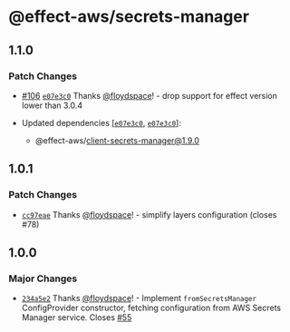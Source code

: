# @effect-aws/secrets-manager

## 1.1.0

### Patch Changes

- [#106](https://github.com/floydspace/effect-aws/pull/106) [`e07e3c0`](https://github.com/floydspace/effect-aws/commit/e07e3c0d8e9e03650e1fd443b1c5a6bdc14baa3f) Thanks [@floydspace](https://github.com/floydspace)! - drop support for effect version lower than 3.0.4

- Updated dependencies [[`e07e3c0`](https://github.com/floydspace/effect-aws/commit/e07e3c0d8e9e03650e1fd443b1c5a6bdc14baa3f), [`e07e3c0`](https://github.com/floydspace/effect-aws/commit/e07e3c0d8e9e03650e1fd443b1c5a6bdc14baa3f)]:
  - @effect-aws/client-secrets-manager@1.9.0

## 1.0.1

### Patch Changes

- [`cc97eae`](https://github.com/floydspace/effect-aws/commit/cc97eaed1f8df72b8e7fde05069e8ce8eaac578f) Thanks [@floydspace](https://github.com/floydspace)! - simplify layers configuration (closes #78)

## 1.0.0

### Major Changes

- [`234a5e2`](https://github.com/floydspace/effect-aws/commit/234a5e2d76b8cf12c180ef88584956eaeb039e89) Thanks [@floydspace](https://github.com/floydspace)! - Implement `fromSecretsManager` ConfigProvider constructor, fetching configuration from AWS Secrets Manager service.
  Closes [#55](https://github.com/floydspace/effect-aws/issues/55)
